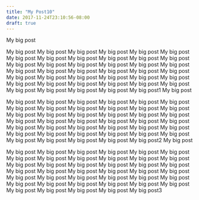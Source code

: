 ```yaml
---
title: "My Post10"
date: 2017-11-24T23:10:56-08:00
draft: true
---
```

My big post

My big post
My big post
My big post
My big post
My big post
My big post
My big post
My big post
My big post
My big post
My big post
My big post
My big post
My big post
My big post
My big post
My big post
My big post
My big post
My big post
My big post
My big post
My big post
My big post
My big post
My big post
My big post
My big post
My big post
My big post
My big post
My big post
My big post
My big post
My big post
My big post
My big post
My big post
My big post
My big post
My big post1
My big post

My big post
My big post
My big post
My big post
My big post
My big post
My big post
My big post
My big post
My big post
My big post
My big post
My big post
My big post
My big post
My big post
My big post
My big post
My big post
My big post
My big post
My big post
My big post
My big post
My big post
My big post
My big post
My big post
My big post
My big post
My big post
My big post
My big post
My big post
My big post
My big post
My big post
My big post
My big post
My big post
My big post2
My big post

My big post
My big post
My big post
My big post
My big post
My big post
My big post
My big post
My big post
My big post
My big post
My big post
My big post
My big post
My big post
My big post
My big post
My big post
My big post
My big post
My big post
My big post
My big post
My big post
My big post
My big post
My big post
My big post
My big post
My big post
My big post
My big post
My big post
My big post
My big post
My big post
My big post
My big post
My big post
My big post
My big post3